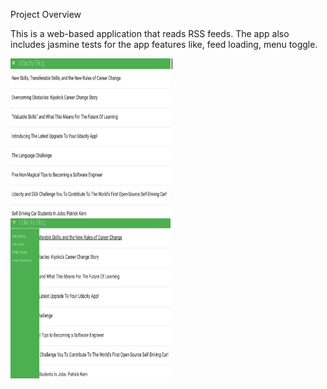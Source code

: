 [//]: # (Image References)

[image1]: ./feedReader1.PNG
[image2]: ./feedReader2.PNG

Project Overview

This is a web-based application that reads RSS feeds. The app also includes jasmine tests for the app features like, feed loading, menu toggle.

<img src="./feedReader1.PNG"  align="left" width="256" height="256"> | <img src="./feedReader2.PNG"  align="left" width="256" height="256">
